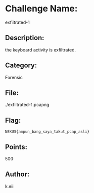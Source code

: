 # Challenge Name:
exfiltrated-1

## Description:
the keyboard activity is exfiltrated.

## Category:
Forensic

## File:
./exfiltrated-1.pcapng

## Flag:
`NEXUS{ampun_bang_saya_takut_pcap_asli}`

## Points:
500

## Author:
k.eii
